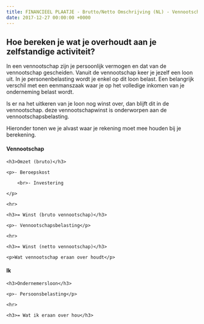 ```yaml
---
title: FINANCIEEL PLAATJE - Brutto/Netto Omschrijving (NL) - Vennootschap
date: 2017-12-27 00:00:00 +0000
---
```

## Hoe bereken je wat je overhoudt aan je zelfstandige activiteit?

In een vennootschap zijn je persoonlijk vermogen en dat van de vennootschap gescheiden. Vanuit de vennootschap keer je jezelf een loon uit. In je personenbelasting wordt je  enkel op dit loon belast. Een belangrijk verschil met een eenmanszaak waar je op het volledige inkomen van je onderneming belast wordt.

Is er na het uitkeren van je loon nog winst over, dan blijft dit in de vennootschap. deze vennootschapwinst is onderworpen aan de vennootschapsbelasting.

Hieronder tonen we je alvast waar je rekening moet mee houden bij je berekening.

<h4>Vennootschap</h4>

<div class="grey-box">

	<h3>Omzet (bruto)</h3>

	<p>- Beroepskost

		<br>- Investering

	</p>

	<hr>

	<h3>= Winst (bruto vennootschap)</h3>

	<p>- Vennootschapsbelasting</p>

	<hr>

	<h3>= Winst (netto vennootschap)</h3>

	<p>Wat vennootschap eraan over houdt</p>

</div>

<h4>Ik</h4>

<div class="grey-box">

	<h3>Ondernemersloon</h3>

	<p>- Persoonsbelasting</p>

	<hr>

	<h3>= Wat ik eraan over hou</h3>

</div>
